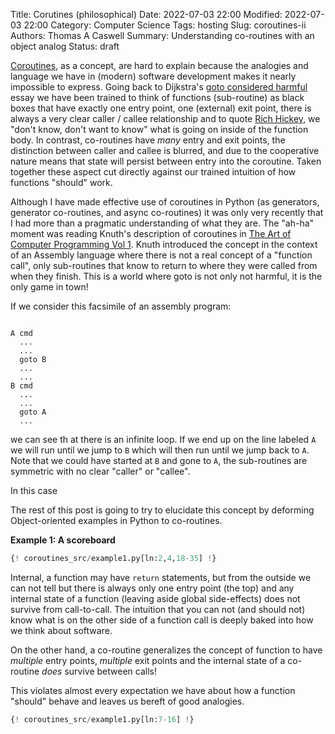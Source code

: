 Title: Corutines (philosophical)
Date: 2022-07-03 22:00
Modified: 2022-07-03 22:00
Category: Computer Science
Tags: hosting
Slug: coroutines-ii
Authors: Thomas A Caswell
Summary: Understanding co-routines with an object analog
Status: draft

[Coroutines](https://en.wikipedia.org/wiki/Coroutine), as a concept, are hard
to explain because the analogies and language we have in (modern) software
development makes it nearly impossible to express.  Going back to Dijkstra's
[goto considered
harmful](https://homepages.cwi.nl/~storm/teaching/reader/Dijkstra68.pdf) essay
we have been trained to think of functions (sub-routine) as black boxes that
have exactly one entry point, one (external) exit point, there is always a very
clear caller / callee relationship and to quote [Rich
Hickey](https://www.infoq.com/presentations/Simple-Made-Easy/), we "don't know,
don't want to know" what is going on inside of the function body.  In contrast,
co-routines have _many_ entry and exit points, the distinction between caller
and callee is blurred, and due to the cooperative nature means that state will
persist between entry into the coroutine.  Taken together these aspect cut
directly against our trained intuition of how functions "should" work.


Although I have made effective use of coroutines in Python (as generators,
generator co-routines, and async co-routines) it was only very recently that I
had more than a pragmatic understanding of what they are.  The "ah-ha" moment
was reading Knuth's description of coroutines in [The Art of Computer
Programming Vol 1](https://www-cs-faculty.stanford.edu/~knuth/taocp.html).
Knuth introduced the concept in the context of an Assembly language where there
is not a real concept of a "function call", only sub-routines that know to
return to where they were called from when they finish.  This is a world where
goto is not only not harmful, it is the only game in town!

If we consider this facsimile of an assembly program:

```assembly

A cmd
  ...
  ...
  goto B
  ...
  ...
B cmd
  ...
  ...
  goto A
  ...
```

we can see th at there is an infinite loop.  If we end up on the line labeled
`A` we will run until we jump to `B` which will then run until we jump back to
`A`.  Note that we could have started at `B` and gone to `A`, the sub-routines
are symmetric with no clear "caller" or "callee".

In this case

The rest of this post is going to try to elucidate this concept by deforming
Object-oriented examples in Python to co-routines.


**Example 1: A scoreboard**


```python
{! coroutines_src/example1.py[ln:2,4,18-35] !}
```


Internal, a function may have `return` statements, but from the outside we can
not tell but there is always only one entry point (the top) and any internal
state of a function (leaving aside global side-effects) does not survive from
call-to-call.  The intuition that you can not (and should not) know what is on
the other side of a function call is deeply baked into how we think about
software.

On the other hand, a co-routine generalizes the concept of function to have
_multiple_ entry points, _multiple_ exit points and the internal state of a
co-routine _does_ survive between calls!

This violates almost every expectation we have about how a function "should"
behave and leaves us bereft of good analogies.


```python
{! coroutines_src/example1.py[ln:7-16] !}
```

